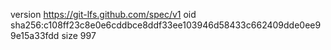 version https://git-lfs.github.com/spec/v1
oid sha256:c108ff23c8e0e6cddbce8ddf33ee103946d58433c662409dde0ee99e15a33fdd
size 997
